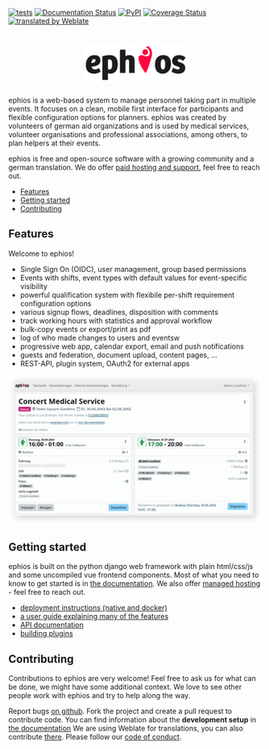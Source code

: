 [![tests](https://github.com/ephios-dev/ephios/actions/workflows/tests.yml/badge.svg?branch=main)](https://github.com/ephios-dev/ephios/actions/workflows/tests.yml)
[![Documentation Status](https://readthedocs.org/projects/ephios/badge/?version=latest)](https://docs.ephios.de/en/latest/?badge=latest)
[![PyPI](https://img.shields.io/pypi/v/ephios)](https://pypi.org/project/ephios/)
[![Coverage Status](https://coveralls.io/repos/github/ephios-dev/ephios/badge.svg?branch=main)](https://coveralls.io/github/ephios-dev/ephios?branch=main)
[![translated by Weblate](https://hosted.weblate.org/widgets/ephios/-/svg-badge.svg)](https://hosted.weblate.org/engage/ephios/)

<h1 align="center">
    <img src="https://raw.githubusercontent.com/ephios-dev/ephios/refs/heads/main/docs/_static/img/ephios_logo.png" alt="ephios logo" width="200">
</h1>

ephios is a web-based system to manage personnel taking part in multiple events. It focuses on a clean, mobile first interface for participants and flexible configuration options for planners. ephios was created by volunteers of german aid organizations and is used by medical services, volunteer organisations and professional associations, among others, to plan helpers at their events.

ephios is free and open-source software with a growing community and a german translation.
We do offer [paid hosting and support](https://ephios.de), feel free to reach out.

- [Features](#features)
- [Getting started](#getting-started)
- [Contributing](#contributing)

## Features

Welcome to ephios!

* Single Sign On (OIDC), user management, group based permissions
* Events with shifts, event types with default values for event-specific visibility
* powerful qualification system with flexibile per-shift requirement configuration options
* various signup flows, deadlines, disposition with comments
* track working hours with statistics and approval workflow
* bulk-copy events or export/print as pdf
* log of who made changes to users and eventsw
* progressive web app, calendar export, email and push notifications
* guests and federation, document upload, content pages, ...
* REST-API, plugin system, OAuth2 for external apps

<img src="https://raw.githubusercontent.com/ephios-dev/ephios/refs/heads/main/docs/_static/img/screenshot_event_detail.png" alt="event detail page of some test event with description and multiple shifts">

## Getting started

ephios is built on the python django web framework with plain html/css/js and some uncompiled vue frontend components. Most of what you need to know to get started is in [the documentation](https://docs.ephios.de/en/stable/index.html). We also offer [managed hosting](https://ephios.de) - feel free to reach out.

* [deployment instructions (native and docker)](https://docs.ephios.de/en/stable/admin/deployment/index.html)
* [a user guide explaining many of the features](https://docs.ephios.de/en/stable/user/index.html)
* [API documentation](https://docs.ephios.de/en/stable/api/index.html)
* [building plugins](https://docs.ephios.de/en/stable/development/plugins/introduction.html)

## Contributing
Contributions to ephios are very welcome! Feel free to ask us for what can be done, we might have some additional context. We love to see other people work with ephios and try to help along the way.

Report bugs [on github](https://github.com/ephios-dev/ephios/issues/new?template=bug-report.md). Fork the project and create a pull request to contribute code.
You can find information about the **development setup** in [the documentation](https://docs.ephios.de/en/latest/development/contributing.html)
We are using Weblate for translations, you can also contribute [there](https://hosted.weblate.org/engage/ephios/).
Please follow our [code of conduct](https://github.com/ephios-dev/ephios/blob/main/CODE_OF_CONDUCT.md). 
